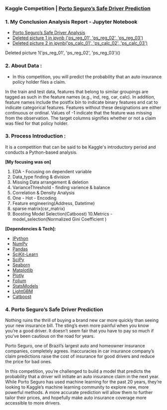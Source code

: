 ### Kaggle Competition | [Porto Seguro’s Safe Driver Prediction](https://www.kaggle.com/c/porto-seguro-safe-driver-prediction)


### 1. My Conclusion Analysis Report - Jupyter Notebook
* [Porto Seguro’s Safe Driver Analysis](https://nbviewer.jupyter.org/github/miedlev/kaggle-Porto-Seguro-s-Safe-Driver-Prediction/blob/main/Porto%20Seguro%E2%80%99s%20Safe%20Driver%20Prediction.ipynb)
* [Deleted picture 1 in ipynb ('ps_reg_01', 'ps_reg_02', 'ps_reg_03')](https://github.com/miedlev/kaggle-Porto-Seguro-Safe-Driver-Prediction/blob/main/scatterplot1.png)
* [Deleted picture 2 in ipynb('ps_calc_01', 'ps_calc_02', 'ps_calc_03')](https://github.com/miedlev/kaggle-Porto-Seguro-Safe-Driver-Prediction/blob/main/scatterplot2.png)


Deleted picture 1('ps_reg_01', 'ps_reg_02', 'ps_reg_03')()


### 2. About Data :
* In this competition, you will predict the probability that an auto insurance policy holder files a claim.

In the train and test data, features that belong to similar groupings are tagged as such in the feature names (e.g., ind, reg, car, calc). In addition, feature names include the postfix bin to indicate binary features and cat to indicate categorical features. Features without these designations are either continuous or ordinal. Values of -1 indicate that the feature was missing from the observation. The target columns signifies whether or not a claim was filed for that policy holder.


### 3. Process Introduction :
It is a competition that can be said to be Kaggle's introductory period and conducts a Python-based analysis. 

**[My focusing was on]** 
1. EDA - Focusing on dependent variable
2. Data_type finding & division
3. Missing Data arrangement & deletion
4. VarianceThreshold - finding varience & balance
5. Correlation & Density Analysis
6. One - Hot - Encoding
7. Feature engineering(Address, Datetime)
8. sparse matrix(csr_matrix)
9. Boosting Model Selection(Catboost)
10.Metrics - model_selection(Normalized Gini Coefficient )


**[Dependencies & Tech]:**
* [IPython](http://ipython.org/)
* [NumPy](http://www.numpy.org/)
* [Pandas](http://pandas.pydata.org/)
* [SciKit-Learn](http://scikit-learn.org/stable/)
* [SciPy](http://www.scipy.org/)
* [Seaborn](https://seaborn.pydata.org/)
* [Matplotlib](http://matplotlib.org/)
* [Plotly](https://plotly.com/python/)
* [Folium](https://pypi.org/project/folium/)
* [StatsModels](http://statsmodels.sourceforge.net/)
* [LightGBM](https://lightgbm.readthedocs.io/en/latest/)
* [Catboost](https://catboost.ai/docs/concepts/python-installation.html)


### 4. Porto Seguro’s Safe Driver Prediction
Nothing ruins the thrill of buying a brand new car more quickly than seeing your new insurance bill. The sting’s even more painful when you know you’re a good driver. It doesn’t seem fair that you have to pay so much if you’ve been cautious on the road for years.

Porto Seguro, one of Brazil’s largest auto and homeowner insurance companies, completely agrees. Inaccuracies in car insurance company’s claim predictions raise the cost of insurance for good drivers and reduce the price for bad ones.

In this competition, you’re challenged to build a model that predicts the probability that a driver will initiate an auto insurance claim in the next year. While Porto Seguro has used machine learning for the past 20 years, they’re looking to Kaggle’s machine learning community to explore new, more powerful methods. A more accurate prediction will allow them to further tailor their prices, and hopefully make auto insurance coverage more accessible to more drivers.
